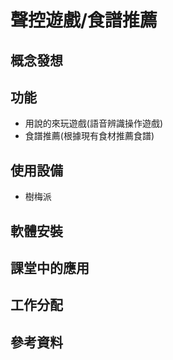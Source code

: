 聲控遊戲/食譜推薦
===========
概念發想
-----

功能
-----
* 用說的來玩遊戲(語音辨識操作遊戲)
* 食譜推薦(根據現有食材推薦食譜)

使用設備
-------
* 樹梅派

軟體安裝
-----

課堂中的應用
------

工作分配
-------
參考資料
-------
